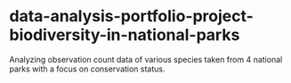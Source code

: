 # data-analysis-portfolio-project-biodiversity-in-national-parks
Analyzing observation count data of various species taken from 4 national parks with a focus on conservation status.
